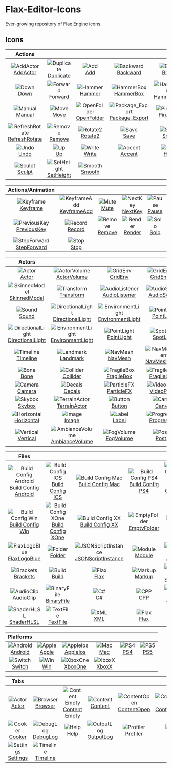# Flax-Editor-Icons

Ever-growing repository of [Flax Engine](https://github.com/FlaxEngine/FlaxEngine) icons.



## Icons

| Actions ||||||
|:---:|:---:|:---:|:---:|:---:|:---:|
| ![AddActor](./Icons/Actions/Action=AddActor.png)<br>[AddActor](./Icons/Actions/Action=AddActor.png) | ![Duplicate](./Icons/Actions/Action=Duplicate.png)<br>[Duplicate](./Icons/Actions/Action=Duplicate.png) | ![Add](./Icons/Actions/Generic=Add.png)<br>[Add](./Icons/Actions/Generic=Add.png) | ![Backward](./Icons/Actions/Generic=Backward.png)<br>[Backward](./Icons/Actions/Generic=Backward.png) | ![Brush](./Icons/Actions/Generic=Brush.png)<br>[Brush](./Icons/Actions/Generic=Brush.png) | ![Cook](./Icons/Actions/Generic=Cook.png)<br>[Cook](./Icons/Actions/Generic=Cook.png) |
| ![Down](./Icons/Actions/Generic=Down.png)<br>[Down](./Icons/Actions/Generic=Down.png) | ![Forward](./Icons/Actions/Generic=Forward.png)<br>[Forward](./Icons/Actions/Generic=Forward.png) | ![Hammer](./Icons/Actions/Generic=Hammer.png)<br>[Hammer](./Icons/Actions/Generic=Hammer.png) | ![HammerBox](./Icons/Actions/Generic=HammerBox.png)<br>[HammerBox](./Icons/Actions/Generic=HammerBox.png) | ![HammerGrid](./Icons/Actions/Generic=HammerGrid.png)<br>[HammerGrid](./Icons/Actions/Generic=HammerGrid.png) | ![HammerGridPersp](./Icons/Actions/Generic=HammerGridPersp.png)<br>[HammerGridPersp](./Icons/Actions/Generic=HammerGridPersp.png) |
| ![Manual](./Icons/Actions/Generic=Manual.png)<br>[Manual](./Icons/Actions/Generic=Manual.png) | ![Move](./Icons/Actions/Generic=Move.png)<br>[Move](./Icons/Actions/Generic=Move.png) | ![OpenFolder](./Icons/Actions/Generic=OpenFolder.png)<br>[OpenFolder](./Icons/Actions/Generic=OpenFolder.png) | ![Package_Export](./Icons/Actions/Generic=Package_Export.png)<br>[Package_Export](./Icons/Actions/Generic=Package_Export.png) | ![PinAsset](./Icons/Actions/Generic=PinAsset.png)<br>[PinAsset](./Icons/Actions/Generic=PinAsset.png) | ![Redo](./Icons/Actions/Generic=Redo.png)<br>[Redo](./Icons/Actions/Generic=Redo.png) |
| ![RefreshRotate](./Icons/Actions/Generic=RefreshRotate.png)<br>[RefreshRotate](./Icons/Actions/Generic=RefreshRotate.png) | ![Remove](./Icons/Actions/Generic=Remove.png)<br>[Remove](./Icons/Actions/Generic=Remove.png) | ![Rotate2](./Icons/Actions/Generic=Rotate2.png)<br>[Rotate2](./Icons/Actions/Generic=Rotate2.png) | ![Save](./Icons/Actions/Generic=Save.png)<br>[Save](./Icons/Actions/Generic=Save.png) | ![Scale](./Icons/Actions/Generic=Scale.png)<br>[Scale](./Icons/Actions/Generic=Scale.png) | ![Search](./Icons/Actions/Generic=Search.png)<br>[Search](./Icons/Actions/Generic=Search.png) |
| ![Undo](./Icons/Actions/Generic=Undo.png)<br>[Undo](./Icons/Actions/Generic=Undo.png) | ![Up](./Icons/Actions/Generic=Up.png)<br>[Up](./Icons/Actions/Generic=Up.png) | ![Write](./Icons/Actions/Generic=Write.png)<br>[Write](./Icons/Actions/Generic=Write.png) | ![Accent](./Icons/Actions/Terrain=Accent.png)<br>[Accent](./Icons/Actions/Terrain=Accent.png) | ![Hole](./Icons/Actions/Terrain=Hole.png)<br>[Hole](./Icons/Actions/Terrain=Hole.png) | ![Noise](./Icons/Actions/Terrain=Noise.png)<br>[Noise](./Icons/Actions/Terrain=Noise.png) |
| ![Sculpt](./Icons/Actions/Terrain=Sculpt.png)<br>[Sculpt](./Icons/Actions/Terrain=Sculpt.png) | ![SetHeight](./Icons/Actions/Terrain=SetHeight.png)<br>[SetHeight](./Icons/Actions/Terrain=SetHeight.png) | ![Smooth](./Icons/Actions/Terrain=Smooth.png)<br>[Smooth](./Icons/Actions/Terrain=Smooth.png) |   |   |   |

| Actions/Animation ||||||
|:---:|:---:|:---:|:---:|:---:|:---:|
| ![Keyframe](./Icons/Actions/Animation/Playback=Keyframe.png)<br>[Keyframe](./Icons/Actions/Animation/Playback=Keyframe.png) | ![KeyframeAdd](./Icons/Actions/Animation/Playback=KeyframeAdd.png)<br>[KeyframeAdd](./Icons/Actions/Animation/Playback=KeyframeAdd.png) | ![Mute](./Icons/Actions/Animation/Playback=Mute.png)<br>[Mute](./Icons/Actions/Animation/Playback=Mute.png) | ![NextKey](./Icons/Actions/Animation/Playback=NextKey.png)<br>[NextKey](./Icons/Actions/Animation/Playback=NextKey.png) | ![Pause](./Icons/Actions/Animation/Playback=Pause.png)<br>[Pause](./Icons/Actions/Animation/Playback=Pause.png) | ![Play](./Icons/Actions/Animation/Playback=Play.png)<br>[Play](./Icons/Actions/Animation/Playback=Play.png) |
| ![PreviousKey](./Icons/Actions/Animation/Playback=PreviousKey.png)<br>[PreviousKey](./Icons/Actions/Animation/Playback=PreviousKey.png) | ![Record](./Icons/Actions/Animation/Playback=Record.png)<br>[Record](./Icons/Actions/Animation/Playback=Record.png) | ![Remove](./Icons/Actions/Animation/Playback=Remove.png)<br>[Remove](./Icons/Actions/Animation/Playback=Remove.png) | ![Render](./Icons/Actions/Animation/Playback=Render.png)<br>[Render](./Icons/Actions/Animation/Playback=Render.png) | ![Solo](./Icons/Actions/Animation/Playback=Solo.png)<br>[Solo](./Icons/Actions/Animation/Playback=Solo.png) | ![StepBackward](./Icons/Actions/Animation/Playback=StepBackward.png)<br>[StepBackward](./Icons/Actions/Animation/Playback=StepBackward.png) |
| ![StepForward](./Icons/Actions/Animation/Playback=StepForward.png)<br>[StepForward](./Icons/Actions/Animation/Playback=StepForward.png) | ![Stop](./Icons/Actions/Animation/Playback=Stop.png)<br>[Stop](./Icons/Actions/Animation/Playback=Stop.png) |   |   |   |   |

| Actors ||||||
|:---:|:---:|:---:|:---:|:---:|:---:|
| ![Actor](./Icons/Actors/Actor=Actor.png)<br>[Actor](./Icons/Actors/Actor=Actor.png) | ![ActorVolume](./Icons/Actors/Actor=ActorVolume.png)<br>[ActorVolume](./Icons/Actors/Actor=ActorVolume.png) | ![GridEnv](./Icons/Actors/Actor=GridEnv.png)<br>[GridEnv](./Icons/Actors/Actor=GridEnv.png) | ![GridEnvFlat](./Icons/Actors/Actor=GridEnvFlat.png)<br>[GridEnvFlat](./Icons/Actors/Actor=GridEnvFlat.png) | ![Model](./Icons/Actors/Actor=Model.png)<br>[Model](./Icons/Actors/Actor=Model.png) | ![Prefab](./Icons/Actors/Actor=Prefab.png)<br>[Prefab](./Icons/Actors/Actor=Prefab.png) |
| ![SkinnedModel](./Icons/Actors/Actor=SkinnedModel.png)<br>[SkinnedModel](./Icons/Actors/Actor=SkinnedModel.png) | ![Transform](./Icons/Actors/Actor=Transform.png)<br>[Transform](./Icons/Actors/Actor=Transform.png) | ![AudioListener](./Icons/Actors/Audio=AudioListener.png)<br>[AudioListener](./Icons/Actors/Audio=AudioListener.png) | ![AudioSource](./Icons/Actors/Audio=AudioSource.png)<br>[AudioSource](./Icons/Actors/Audio=AudioSource.png) | ![Listener](./Icons/Actors/Audio=Listener.png)<br>[Listener](./Icons/Actors/Audio=Listener.png) | ![No Sound](./Icons/Actors/Audio=No%20Sound.png)<br>[No Sound](./Icons/Actors/Audio=No%20Sound.png) |
| ![Sound](./Icons/Actors/Audio=Sound.png)<br>[Sound](./Icons/Actors/Audio=Sound.png) | ![DirectionalLight](./Icons/Actors/Lighting=DirectionalLight.png)<br>[DirectionalLight](./Icons/Actors/Lighting=DirectionalLight.png) | ![EnvironmentLight](./Icons/Actors/Lighting=EnvironmentLight.png)<br>[EnvironmentLight](./Icons/Actors/Lighting=EnvironmentLight.png) | ![PointLight](./Icons/Actors/Lighting=PointLight.png)<br>[PointLight](./Icons/Actors/Lighting=PointLight.png) | ![ReflectionProbe](./Icons/Actors/Lighting=ReflectionProbe.png)<br>[ReflectionProbe](./Icons/Actors/Lighting=ReflectionProbe.png) | ![SpotLight](./Icons/Actors/Lighting=SpotLight.png)<br>[SpotLight](./Icons/Actors/Lighting=SpotLight.png) |
| ![DirectionalLight](./Icons/Actors/Lighting_White=DirectionalLight.png)<br>[DirectionalLight](./Icons/Actors/Lighting_White=DirectionalLight.png) | ![EnvironmentLight](./Icons/Actors/Lighting_White=EnvironmentLight.png)<br>[EnvironmentLight](./Icons/Actors/Lighting_White=EnvironmentLight.png) | ![PointLight](./Icons/Actors/Lighting_White=PointLight.png)<br>[PointLight](./Icons/Actors/Lighting_White=PointLight.png) | ![SpotLight](./Icons/Actors/Lighting_White=SpotLight.png)<br>[SpotLight](./Icons/Actors/Lighting_White=SpotLight.png) | ![MovieReel](./Icons/Actors/Misc=MovieReel.png)<br>[MovieReel](./Icons/Actors/Misc=MovieReel.png) | ![Spline](./Icons/Actors/Misc=Spline.png)<br>[Spline](./Icons/Actors/Misc=Spline.png) |
| ![Timeline](./Icons/Actors/Misc=Timeline.png)<br>[Timeline](./Icons/Actors/Misc=Timeline.png) | ![Landmark](./Icons/Actors/Navigation=Landmark.png)<br>[Landmark](./Icons/Actors/Navigation=Landmark.png) | ![NavMesh](./Icons/Actors/Navigation=NavMesh.png)<br>[NavMesh](./Icons/Actors/Navigation=NavMesh.png) | ![NavMeshAgent](./Icons/Actors/Navigation=NavMeshAgent.png)<br>[NavMeshAgent](./Icons/Actors/Navigation=NavMeshAgent.png) | ![NavMeshLink](./Icons/Actors/Navigation=NavMeshLink.png)<br>[NavMeshLink](./Icons/Actors/Navigation=NavMeshLink.png) | ![NavMeshModifier](./Icons/Actors/Navigation=NavMeshModifier.png)<br>[NavMeshModifier](./Icons/Actors/Navigation=NavMeshModifier.png) |
| ![Bone](./Icons/Actors/Physics=Bone.png)<br>[Bone](./Icons/Actors/Physics=Bone.png) | ![Collider](./Icons/Actors/Physics=Collider.png)<br>[Collider](./Icons/Actors/Physics=Collider.png) | ![FragileBox](./Icons/Actors/Physics=FragileBox.png)<br>[FragileBox](./Icons/Actors/Physics=FragileBox.png) | ![FragileGlass](./Icons/Actors/Physics=FragileGlass.png)<br>[FragileGlass](./Icons/Actors/Physics=FragileGlass.png) | ![MeshCollider](./Icons/Actors/Physics=MeshCollider.png)<br>[MeshCollider](./Icons/Actors/Physics=MeshCollider.png) | ![PostFX](./Icons/Actors/Post=PostFX.png)<br>[PostFX](./Icons/Actors/Post=PostFX.png) |
| ![Camera](./Icons/Actors/Rendering=Camera.png)<br>[Camera](./Icons/Actors/Rendering=Camera.png) | ![Decals](./Icons/Actors/Rendering=Decals.png)<br>[Decals](./Icons/Actors/Rendering=Decals.png) | ![ParticleFX](./Icons/Actors/Rendering=ParticleFX.png)<br>[ParticleFX](./Icons/Actors/Rendering=ParticleFX.png) | ![VideoPlayer](./Icons/Actors/Rendering=VideoPlayer.png)<br>[VideoPlayer](./Icons/Actors/Rendering=VideoPlayer.png) | ![HeightFog](./Icons/Actors/Sky=HeightFog.png)<br>[HeightFog](./Icons/Actors/Sky=HeightFog.png) | ![Sky](./Icons/Actors/Sky=Sky.png)<br>[Sky](./Icons/Actors/Sky=Sky.png) |
| ![Skybox](./Icons/Actors/Sky=Skybox.png)<br>[Skybox](./Icons/Actors/Sky=Skybox.png) | ![TerrainActor](./Icons/Actors/Terrain=TerrainActor.png)<br>[TerrainActor](./Icons/Actors/Terrain=TerrainActor.png) | ![Button](./Icons/Actors/UI=Button.png)<br>[Button](./Icons/Actors/UI=Button.png) | ![Canvas](./Icons/Actors/UI=Canvas.png)<br>[Canvas](./Icons/Actors/UI=Canvas.png) | ![Dropdown](./Icons/Actors/UI=Dropdown.png)<br>[Dropdown](./Icons/Actors/UI=Dropdown.png) | ![Grid](./Icons/Actors/UI=Grid.png)<br>[Grid](./Icons/Actors/UI=Grid.png) |
| ![Horizontal](./Icons/Actors/UI=Horizontal.png)<br>[Horizontal](./Icons/Actors/UI=Horizontal.png) | ![Image](./Icons/Actors/UI=Image.png)<br>[Image](./Icons/Actors/UI=Image.png) | ![Label](./Icons/Actors/UI=Label.png)<br>[Label](./Icons/Actors/UI=Label.png) | ![ProgressBar](./Icons/Actors/UI=ProgressBar.png)<br>[ProgressBar](./Icons/Actors/UI=ProgressBar.png) | ![Slider](./Icons/Actors/UI=Slider.png)<br>[Slider](./Icons/Actors/UI=Slider.png) | ![TextField](./Icons/Actors/UI=TextField.png)<br>[TextField](./Icons/Actors/UI=TextField.png) |
| ![Vertical](./Icons/Actors/UI=Vertical.png)<br>[Vertical](./Icons/Actors/UI=Vertical.png) | ![AmbianceVolume](./Icons/Actors/Volume=AmbianceVolume.png)<br>[AmbianceVolume](./Icons/Actors/Volume=AmbianceVolume.png) | ![FogVolume](./Icons/Actors/Volume=FogVolume.png)<br>[FogVolume](./Icons/Actors/Volume=FogVolume.png) | ![PostFX](./Icons/Actors/Volume=PostFX.png)<br>[PostFX](./Icons/Actors/Volume=PostFX.png) | ![VolumeEmpty](./Icons/Actors/Volume=VolumeEmpty.png)<br>[VolumeEmpty](./Icons/Actors/Volume=VolumeEmpty.png) |   |

| Files ||||||
|:---:|:---:|:---:|:---:|:---:|:---:|
| ![Build Config Android](./Icons/Files/File_Build=Build%20Config%20Android.png)<br>[Build Config Android](./Icons/Files/File_Build=Build%20Config%20Android.png) | ![Build Config IOS](./Icons/Files/File_Build=Build%20Config%20IOS.png)<br>[Build Config IOS](./Icons/Files/File_Build=Build%20Config%20IOS.png) | ![Build Config Mac](./Icons/Files/File_Build=Build%20Config%20Mac.png)<br>[Build Config Mac](./Icons/Files/File_Build=Build%20Config%20Mac.png) | ![Build Config PS4](./Icons/Files/File_Build=Build%20Config%20PS4.png)<br>[Build Config PS4](./Icons/Files/File_Build=Build%20Config%20PS4.png) | ![Build Config PS5](./Icons/Files/File_Build=Build%20Config%20PS5.png)<br>[Build Config PS5](./Icons/Files/File_Build=Build%20Config%20PS5.png) | ![Build Config Switch](./Icons/Files/File_Build=Build%20Config%20Switch.png)<br>[Build Config Switch](./Icons/Files/File_Build=Build%20Config%20Switch.png) |
| ![Build Config Win](./Icons/Files/File_Build=Build%20Config%20Win.png)<br>[Build Config Win](./Icons/Files/File_Build=Build%20Config%20Win.png) | ![Build Config XOne](./Icons/Files/File_Build=Build%20Config%20XOne.png)<br>[Build Config XOne](./Icons/Files/File_Build=Build%20Config%20XOne.png) | ![Build Config XX](./Icons/Files/File_Build=Build%20Config%20XX.png)<br>[Build Config XX](./Icons/Files/File_Build=Build%20Config%20XX.png) | ![EmptyFolder](./Icons/Files/File_Container=EmptyFolder.png)<br>[EmptyFolder](./Icons/Files/File_Container=EmptyFolder.png) | ![File](./Icons/Files/File_Container=File.png)<br>[File](./Icons/Files/File_Container=File.png) | ![FlaxLogo](./Icons/Files/File_Container=FlaxLogo.png)<br>[FlaxLogo](./Icons/Files/File_Container=FlaxLogo.png) |
| ![FlaxLogoBlue](./Icons/Files/File_Container=FlaxLogoBlue.png)<br>[FlaxLogoBlue](./Icons/Files/File_Container=FlaxLogoBlue.png) | ![Folder](./Icons/Files/File_Container=Folder.png)<br>[Folder](./Icons/Files/File_Container=Folder.png) | ![JSONScriptInstance](./Icons/Files/File_Container=JSONScriptInstance.png)<br>[JSONScriptInstance](./Icons/Files/File_Container=JSONScriptInstance.png) | ![Module](./Icons/Files/File_Container=Module.png)<br>[Module](./Icons/Files/File_Container=Module.png) | ![Audio](./Icons/Files/File_Content=Audio.png)<br>[Audio](./Icons/Files/File_Content=Audio.png) | ![Bin](./Icons/Files/File_Content=Bin.png)<br>[Bin](./Icons/Files/File_Content=Bin.png) |
| ![Brackets](./Icons/Files/File_Content=Brackets.png)<br>[Brackets](./Icons/Files/File_Content=Brackets.png) | ![Build](./Icons/Files/File_Content=Build.png)<br>[Build](./Icons/Files/File_Content=Build.png) | ![Flax](./Icons/Files/File_Content=Flax.png)<br>[Flax](./Icons/Files/File_Content=Flax.png) | ![Markup](./Icons/Files/File_Content=Markup.png)<br>[Markup](./Icons/Files/File_Content=Markup.png) | ![Shader](./Icons/Files/File_Content=Shader.png)<br>[Shader](./Icons/Files/File_Content=Shader.png) | ![String](./Icons/Files/File_Content=String.png)<br>[String](./Icons/Files/File_Content=String.png) |
| ![AudioClip](./Icons/Files/File_DataType=AudioClip.png)<br>[AudioClip](./Icons/Files/File_DataType=AudioClip.png) | ![BinaryFile](./Icons/Files/File_DataType=BinaryFile.png)<br>[BinaryFile](./Icons/Files/File_DataType=BinaryFile.png) | ![C#](./Icons/Files/File_DataType=C#.png)<br>[C#](./Icons/Files/File_DataType=C#.png) | ![CPP](./Icons/Files/File_DataType=CPP.png)<br>[CPP](./Icons/Files/File_DataType=CPP.png) | ![JSON](./Icons/Files/File_DataType=JSON.png)<br>[JSON](./Icons/Files/File_DataType=JSON.png) | ![Markdown](./Icons/Files/File_DataType=Markdown.png)<br>[Markdown](./Icons/Files/File_DataType=Markdown.png) |
| ![ShaderHLSL](./Icons/Files/File_DataType=ShaderHLSL.png)<br>[ShaderHLSL](./Icons/Files/File_DataType=ShaderHLSL.png) | ![TextFile](./Icons/Files/File_DataType=TextFile.png)<br>[TextFile](./Icons/Files/File_DataType=TextFile.png) | ![XML](./Icons/Files/File_DataType=XML.png)<br>[XML](./Icons/Files/File_DataType=XML.png) | ![Flax](./Icons/Files/File_FlaxSetting=Flax.png)<br>[Flax](./Icons/Files/File_FlaxSetting=Flax.png) |   |   |

| Platforms ||||||
|:---:|:---:|:---:|:---:|:---:|:---:|
| ![Android](./Icons/Platforms/Platform=Android.png)<br>[Android](./Icons/Platforms/Platform=Android.png) | ![Apple](./Icons/Platforms/Platform=Apple.png)<br>[Apple](./Icons/Platforms/Platform=Apple.png) | ![AppleIos](./Icons/Platforms/Platform=AppleIos.png)<br>[AppleIos](./Icons/Platforms/Platform=AppleIos.png) | ![Mac](./Icons/Platforms/Platform=Mac.png)<br>[Mac](./Icons/Platforms/Platform=Mac.png) | ![PS4](./Icons/Platforms/Platform=PS4.png)<br>[PS4](./Icons/Platforms/Platform=PS4.png) | ![PS5](./Icons/Platforms/Platform=PS5.png)<br>[PS5](./Icons/Platforms/Platform=PS5.png) |
| ![Switch](./Icons/Platforms/Platform=Switch.png)<br>[Switch](./Icons/Platforms/Platform=Switch.png) | ![Win](./Icons/Platforms/Platform=Win.png)<br>[Win](./Icons/Platforms/Platform=Win.png) | ![XboxOne](./Icons/Platforms/Platform=XboxOne.png)<br>[XboxOne](./Icons/Platforms/Platform=XboxOne.png) | ![XboxX](./Icons/Platforms/Platform=XboxX.png)<br>[XboxX](./Icons/Platforms/Platform=XboxX.png) |   |   |

| Tabs ||||||
|:---:|:---:|:---:|:---:|:---:|:---:|
| ![Actor](./Icons/Tabs/General=Actor.png)<br>[Actor](./Icons/Tabs/General=Actor.png) | ![Browser](./Icons/Tabs/General=Browser.png)<br>[Browser](./Icons/Tabs/General=Browser.png) | ![Content Empty](./Icons/Tabs/General=Content%20Empty.png)<br>[Content Empty](./Icons/Tabs/General=Content%20Empty.png) | ![Content](./Icons/Tabs/General=Content.png)<br>[Content](./Icons/Tabs/General=Content.png) | ![ContentOpen](./Icons/Tabs/General=ContentOpen.png)<br>[ContentOpen](./Icons/Tabs/General=ContentOpen.png) | ![ContentOpenFull](./Icons/Tabs/General=ContentOpenFull.png)<br>[ContentOpenFull](./Icons/Tabs/General=ContentOpenFull.png) |
| ![Cooker](./Icons/Tabs/General=Cooker.png)<br>[Cooker](./Icons/Tabs/General=Cooker.png) | ![DebugLog](./Icons/Tabs/General=DebugLog.png)<br>[DebugLog](./Icons/Tabs/General=DebugLog.png) | ![Help](./Icons/Tabs/General=Help.png)<br>[Help](./Icons/Tabs/General=Help.png) | ![OutputLog](./Icons/Tabs/General=OutputLog.png)<br>[OutputLog](./Icons/Tabs/General=OutputLog.png) | ![Profiler](./Icons/Tabs/General=Profiler.png)<br>[Profiler](./Icons/Tabs/General=Profiler.png) | ![Scene](./Icons/Tabs/General=Scene.png)<br>[Scene](./Icons/Tabs/General=Scene.png) |
| ![Settings](./Icons/Tabs/General=Settings.png)<br>[Settings](./Icons/Tabs/General=Settings.png) | ![Timeline](./Icons/Tabs/General=Timeline.png)<br>[Timeline](./Icons/Tabs/General=Timeline.png) |   |   |   |   |

